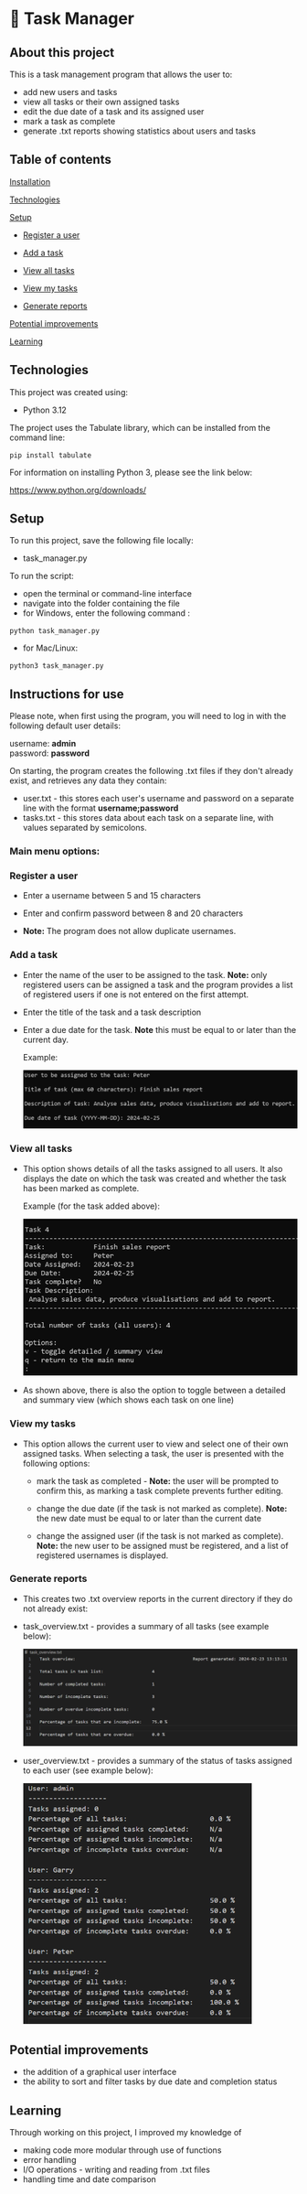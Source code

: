 # 📂 Task Manager

## About this project

This is a task management program that allows the user to:

* add new users and tasks
* view all tasks or their own assigned tasks
* edit the due date of a task and its assigned user 
* mark a task as complete
* generate .txt reports showing statistics about users and tasks

## Table of contents

[Installation](https://github.com/Pidgety/Task-manager#installation)

[Technologies](https://github.com/Pidgety/Task-manager#technologies)

[Setup](https://github.com/Pidgety/Task-manager#setup)

* [Register a user](https://github.com/Pidgety/Task-manager?tab=readme-ov-file#register-a-user)

* [Add a task](https://github.com/Pidgety/Task-manager?tab=readme-ov-file#add-a-task)

* [View all tasks](https://github.com/Pidgety/Task-manager?tab=readme-ov-file#view-all-tasks)

* [View my tasks](https://github.com/Pidgety/Task-manager?tab=readme-ov-file#view-my-tasks)

* [Generate reports](https://github.com/Pidgety/Task-manager?tab=readme-ov-file#generate-reports)

[Potential improvements](https://github.com/Pidgety/Task-manager?tab=readme-ov-file#potential-improvements)

[Learning](https://github.com/Pidgety/Task-manager?tab=readme-ov-file#learning)


## Technologies

This project was created using:

* Python 3.12

The project uses the Tabulate library,
which can be installed from the command line:

```
pip install tabulate
```

For information on installing Python 3, please see the link below:

https://www.python.org/downloads/


## Setup

To run this project, save the following file locally:

* task_manager.py

To run the script:

* open the terminal or command-line interface
* navigate into the folder containing the file
* for Windows, enter the following command :
```
python task_manager.py
```
* for Mac/Linux:
```
python3 task_manager.py
```

## Instructions for use

Please note, when first using the program, you will need to log in with the following default user details:

username: **admin**\
password: **password**

On starting, the program creates the following .txt files if they don't already exist, and retrieves any data they contain:

* user.txt - this stores each user's username and password on a separate line with the format **username;password**
* tasks.txt - this stores data about each task on a separate line, with values separated by semicolons.

### Main menu options:

### Register a user

* Enter a username between 5 and 15 characters
    
* Enter and confirm password between 8 and 20 characters

* **Note:** The program does not allow duplicate usernames.

### Add a task

* Enter the name of the user to be assigned to the task. **Note:** only registered users can be assigned a task and the program provides a list of registered users if one is not entered on the first attempt.

* Enter the title of the task and a task description

* Enter a due date for the task.  **Note** this must be equal to or later than the current day.

  Example:

  ![alt text](images/example_add_task.png)


### View all tasks

* This option shows details of all the tasks assigned to all users.  It also displays the date on which the task was created and whether the task has been marked as complete.

  Example (for the task added above):

  ![alt text](images/example_display_all.png)

* As shown above, there is also the option to toggle between a detailed and summary view (which shows each task on one line)

### View my tasks

* This option allows the current user to view and select one of their own assigned tasks. When selecting a task, the user is presented with the following options:

  * mark the task as completed - **Note:** the user will be prompted to confirm this, as marking a task complete prevents further editing.

  * change the due date (if the task is not marked as complete).  **Note:** the new date must be equal to or later than the current date

  * change the assigned user (if the task is not marked as complete).  **Note:** the new user to be assigned must be registered, and a list of registered usernames is displayed.

### Generate reports

* This creates two .txt overview reports in the current directory if they do not already exist:

* task_overview.txt - provides a summary of all tasks (see example below):
  
  ![alt text](images/example_task_overview.png)

* user_overview.txt - provides a summary of the status of tasks assigned to each user (see example below):

  <img src="images/example_user_overview.png" width="400"/>

## Potential improvements

* the addition of a graphical user interface
* the ability to sort and filter tasks by due date and completion status

## Learning

Through working on this project, I improved my knowledge of

* making code more modular through use of functions
* error handling
* I/O operations - writing and reading from .txt files
* handling time and date comparison
